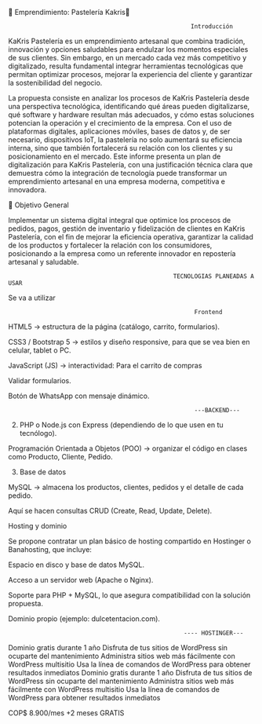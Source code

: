 🧁 Emprendimiento: Pastelería Kakris🧁

                                                        Introducción

KaKris Pastelería es un emprendimiento artesanal que combina tradición, innovación y opciones saludables para endulzar los momentos especiales de sus clientes. Sin embargo, en un mercado cada vez más competitivo y digitalizado, resulta fundamental integrar herramientas tecnológicas que permitan optimizar procesos, mejorar la experiencia del cliente y garantizar la sostenibilidad del negocio.

La propuesta consiste en analizar los procesos de KaKris Pastelería desde una perspectiva tecnológica, identificando qué áreas pueden digitalizarse, qué software y hardware resultan más adecuados, y cómo estas soluciones potencian la operación y el crecimiento de la empresa. Con el uso de plataformas digitales, aplicaciones móviles, bases de datos y, de ser necesario, dispositivos IoT, la pastelería no solo aumentará su eficiencia interna, sino que también fortalecerá su relación con los clientes y su posicionamiento en el mercado.
Este informe presenta un plan de digitalización para KaKris Pastelería, con una justificación técnica clara que demuestra cómo la integración de tecnología puede transformar un emprendimiento artesanal en una empresa moderna, competitiva e innovadora.

🎯 Objetivo General

Implementar un sistema digital integral que optimice los procesos de pedidos, pagos, gestión de inventario y fidelización de clientes en KaKris Pastelería, con el fin de mejorar la eficiencia operativa, garantizar la calidad de los productos y fortalecer la relación con los consumidores, posicionando a la empresa como un referente innovador en repostería artesanal y saludable.
                           
                                                               
                                                   TECNOLOGIAS PLANEADAS A USAR
 Se va a utilizar                                                               
                                                                  
                                                         Frontend 

HTML5 → estructura de la página (catálogo, carrito, formularios).

CSS3 / Bootstrap 5 → estilos y diseño responsive, para que se vea bien en celular, tablet o PC.

JavaScript (JS) → interactividad: Para el carrito de compras   


Validar formularios.

Botón de WhatsApp con mensaje dinámico.


                                                         ---BACKEND---
                                                                 
2. PHP o Node.js con Express (dependiendo de lo que usen en tu tecnólogo).

Programación Orientada a Objetos (POO) → organizar el código en clases como Producto, Cliente, Pedido.

3. Base de datos

MySQL → almacena los productos, clientes, pedidos y el detalle de cada pedido.

Aquí se hacen consultas CRUD (Create, Read, Update, Delete).

Hosting y dominio

Se propone contratar un plan básico de hosting compartido en Hostinger o Banahosting, que incluye:

Espacio en disco y base de datos MySQL.

Acceso a un servidor web (Apache o Nginx).

Soporte para PHP + MySQL, lo que asegura compatibilidad con la solución propuesta.

Dominio propio (ejemplo: dulcetentacion.com).

                                                      ---- HOSTINGER---

Dominio gratis durante 1 año
Disfruta de tus sitios de WordPress sin ocuparte del mantenimiento
Administra sitios web más fácilmente con WordPress multisitio
Usa la línea de comandos de WordPress para obtener resultados inmediatos
Dominio gratis durante 1 año
Disfruta de tus sitios de WordPress sin ocuparte del mantenimiento
Administra sitios web más fácilmente con WordPress multisitio
Usa la línea de comandos de WordPress para obtener resultados inmediatos

COP$ 
8.900/mes
+2 meses GRATIS
